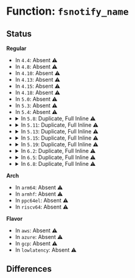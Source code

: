 # Function: <code>fsnotify_name</code>

## Status
<b>Regular</b>
<ul>
<li>
In <code>4.4</code>: Absent ⚠️
</li>
<li>
In <code>4.8</code>: Absent ⚠️
</li>
<li>
In <code>4.10</code>: Absent ⚠️
</li>
<li>
In <code>4.13</code>: Absent ⚠️
</li>
<li>
In <code>4.15</code>: Absent ⚠️
</li>
<li>
In <code>4.18</code>: Absent ⚠️
</li>
<li>
In <code>5.0</code>: Absent ⚠️
</li>
<li>
In <code>5.3</code>: Absent ⚠️
</li>
<li>
In <code>5.4</code>: Absent ⚠️
</li>
<li>
<details>
<summary>In <code>5.8</code>: Duplicate, Full Inline ⚠️</summary>

**Collision:** Static Duplication

**Inline:** Full

**Transformation:** False

**Instances:**

```
In fs/namei.c (ffffffff8132677b)
Location: include/linux/fsnotify.h:28
Inline: True
Inline callers:
  - fs/namei.c:vfs_rename
  - fs/namei.c:vfs_rename
  - fs/namei.c:vfs_rename
  - fs/namei.c:vfs_rename
  - fs/namei.c:vfs_link
  - fs/namei.c:vfs_unlink
  - fs/namei.c:vfs_mkdir
  - fs/namei.c:vfs_mknod
  - fs/namei.c:open_last_lookups
  - fs/namei.c:vfs_mkobj
```
```
In fs/libfs.c (ffffffff81345f88)
Location: include/linux/fsnotify.h:28
Inline: True
Inline callers:
  - fs/libfs.c:simple_recursive_removal
  - fs/libfs.c:simple_recursive_removal
```
```
In fs/configfs/dir.c (ffffffff813d5b85)
Location: include/linux/fsnotify.h:28
Inline: True
Inline callers:
  - fs/configfs/dir.c:configfs_unregister_subsystem
  - fs/configfs/dir.c:configfs_unregister_group
```
```
In fs/devpts/inode.c (ffffffff813d85ba)
Location: include/linux/fsnotify.h:28
Inline: True
Inline callers:
  - fs/devpts/inode.c:devpts_pty_kill
  - fs/devpts/inode.c:devpts_pty_new
```
```
In fs/debugfs/inode.c (ffffffff814814cf)
Location: include/linux/fsnotify.h:28
Inline: True
Inline callers:
  - fs/debugfs/inode.c:debugfs_create_automount
  - fs/debugfs/inode.c:debugfs_create_dir
  - fs/debugfs/inode.c:__debugfs_create_file
```
```
In fs/tracefs/inode.c (ffffffff81483a90)
Location: include/linux/fsnotify.h:28
Inline: True
Inline callers:
  - fs/tracefs/inode.c:__create_dir
  - fs/tracefs/inode.c:tracefs_create_file
```
</details>
</li>
<li>
<details>
<summary>In <code>5.11</code>: Duplicate, Full Inline ⚠️</summary>

**Collision:** Static Duplication

**Inline:** Full

**Transformation:** False

**Instances:**

```
In fs/namei.c (ffffffff81331bec)
Location: include/linux/fsnotify.h:29
Inline: True
Inline callers:
  - fs/namei.c:vfs_rename
  - fs/namei.c:vfs_rename
  - fs/namei.c:vfs_rename
  - fs/namei.c:vfs_rename
  - fs/namei.c:vfs_link
  - fs/namei.c:vfs_unlink
  - fs/namei.c:vfs_mkdir
  - fs/namei.c:vfs_mknod
  - fs/namei.c:open_last_lookups
  - fs/namei.c:vfs_mkobj
```
```
In fs/libfs.c (ffffffff81352455)
Location: include/linux/fsnotify.h:29
Inline: True
Inline callers:
  - fs/libfs.c:simple_recursive_removal
  - fs/libfs.c:simple_recursive_removal
```
```
In fs/configfs/dir.c (ffffffff813e7867)
Location: include/linux/fsnotify.h:29
Inline: True
Inline callers:
  - fs/configfs/dir.c:configfs_unregister_subsystem
  - fs/configfs/dir.c:configfs_unregister_group
```
```
In fs/devpts/inode.c (ffffffff813ea232)
Location: include/linux/fsnotify.h:29
Inline: True
Inline callers:
  - fs/devpts/inode.c:devpts_pty_kill
  - fs/devpts/inode.c:devpts_pty_new
```
```
In fs/debugfs/inode.c (ffffffff8149efa6)
Location: include/linux/fsnotify.h:29
Inline: True
Inline callers:
  - fs/debugfs/inode.c:debugfs_create_automount
  - fs/debugfs/inode.c:debugfs_create_dir
  - fs/debugfs/inode.c:__debugfs_create_file
```
```
In fs/tracefs/inode.c (ffffffff814a10fa)
Location: include/linux/fsnotify.h:29
Inline: True
Inline callers:
  - fs/tracefs/inode.c:__create_dir
  - fs/tracefs/inode.c:tracefs_create_file
```
</details>
</li>
<li>
<details>
<summary>In <code>5.13</code>: Duplicate, Full Inline ⚠️</summary>

**Collision:** Static Duplication

**Inline:** Full

**Transformation:** False

**Instances:**

```
In fs/namei.c (ffffffff81335cb3)
Location: include/linux/fsnotify.h:29
Inline: True
Inline callers:
  - fs/namei.c:vfs_rename
  - fs/namei.c:vfs_rename
  - fs/namei.c:vfs_rename
  - fs/namei.c:vfs_rename
  - fs/namei.c:vfs_link
  - fs/namei.c:vfs_unlink
  - fs/namei.c:vfs_mkdir
  - fs/namei.c:vfs_mknod
  - fs/namei.c:open_last_lookups
  - fs/namei.c:vfs_mkobj
```
```
In fs/libfs.c (ffffffff81358e8e)
Location: include/linux/fsnotify.h:29
Inline: True
Inline callers:
  - fs/libfs.c:simple_recursive_removal
  - fs/libfs.c:simple_recursive_removal
```
```
In fs/configfs/dir.c (ffffffff813ee237)
Location: include/linux/fsnotify.h:29
Inline: True
Inline callers:
  - fs/configfs/dir.c:configfs_unregister_subsystem
  - fs/configfs/dir.c:configfs_unregister_group
```
```
In fs/devpts/inode.c (ffffffff813f0d72)
Location: include/linux/fsnotify.h:29
Inline: True
Inline callers:
  - fs/devpts/inode.c:devpts_pty_kill
  - fs/devpts/inode.c:devpts_pty_new
```
```
In fs/debugfs/inode.c (ffffffff814a4f86)
Location: include/linux/fsnotify.h:29
Inline: True
Inline callers:
  - fs/debugfs/inode.c:debugfs_create_automount
  - fs/debugfs/inode.c:debugfs_create_dir
  - fs/debugfs/inode.c:__debugfs_create_file
```
```
In fs/tracefs/inode.c (ffffffff814a722a)
Location: include/linux/fsnotify.h:29
Inline: True
Inline callers:
  - fs/tracefs/inode.c:__create_dir
  - fs/tracefs/inode.c:tracefs_create_file
```
</details>
</li>
<li>
<details>
<summary>In <code>5.15</code>: Duplicate, Full Inline ⚠️</summary>

**Collision:** Static Duplication

**Inline:** Full

**Transformation:** False

**Instances:**

```
In fs/namei.c (ffffffff813837af)
Location: include/linux/fsnotify.h:29
Inline: True
Inline callers:
  - fs/namei.c:vfs_rename
  - fs/namei.c:vfs_rename
  - fs/namei.c:vfs_rename
  - fs/namei.c:vfs_rename
  - fs/namei.c:vfs_link
  - fs/namei.c:vfs_link
  - fs/namei.c:vfs_unlink
  - fs/namei.c:vfs_unlink
  - fs/namei.c:vfs_unlink
  - fs/namei.c:vfs_unlink
  - fs/namei.c:vfs_mkdir
  - fs/namei.c:vfs_mkdir
  - fs/namei.c:vfs_mknod
  - fs/namei.c:vfs_mknod
  - fs/namei.c:open_last_lookups
  - fs/namei.c:open_last_lookups
  - fs/namei.c:vfs_mkobj
  - fs/namei.c:vfs_mkobj
```
```
In fs/libfs.c (ffffffff813a7712)
Location: include/linux/fsnotify.h:29
Inline: True
Inline callers:
  - fs/libfs.c:simple_recursive_removal
```
```
In fs/configfs/dir.c (ffffffff8143fa81)
Location: include/linux/fsnotify.h:29
Inline: True
Inline callers:
  - fs/configfs/dir.c:configfs_unregister_subsystem
  - fs/configfs/dir.c:configfs_unregister_group
```
```
In fs/devpts/inode.c (ffffffff81442c9b)
Location: include/linux/fsnotify.h:29
Inline: True
Inline callers:
  - fs/devpts/inode.c:devpts_pty_kill
  - fs/devpts/inode.c:devpts_pty_kill
  - fs/devpts/inode.c:devpts_pty_new
  - fs/devpts/inode.c:devpts_pty_new
```
```
In fs/debugfs/inode.c (ffffffff814fd0af)
Location: include/linux/fsnotify.h:29
Inline: True
Inline callers:
  - fs/debugfs/inode.c:debugfs_create_automount
  - fs/debugfs/inode.c:debugfs_create_automount
  - fs/debugfs/inode.c:debugfs_create_dir
  - fs/debugfs/inode.c:debugfs_create_dir
  - fs/debugfs/inode.c:__debugfs_create_file
  - fs/debugfs/inode.c:__debugfs_create_file
```
```
In fs/tracefs/inode.c (ffffffff814ff2da)
Location: include/linux/fsnotify.h:29
Inline: True
Inline callers:
  - fs/tracefs/inode.c:__create_dir
  - fs/tracefs/inode.c:tracefs_create_file
```
</details>
</li>
<li>
<details>
<summary>In <code>5.19</code>: Duplicate, Full Inline ⚠️</summary>

**Collision:** Static Duplication

**Inline:** Full

**Transformation:** False

**Instances:**

```
In fs/namei.c (ffffffff81404725)
Location: include/linux/fsnotify.h:29
Inline: True
Inline callers:
  - fs/namei.c:vfs_rename
  - fs/namei.c:vfs_rename
  - fs/namei.c:vfs_rename
  - fs/namei.c:vfs_rename
  - fs/namei.c:vfs_rename
  - fs/namei.c:vfs_rename
  - fs/namei.c:vfs_link
  - fs/namei.c:vfs_link
  - fs/namei.c:vfs_unlink
  - fs/namei.c:vfs_unlink
  - fs/namei.c:vfs_unlink
  - fs/namei.c:vfs_unlink
  - fs/namei.c:vfs_mkdir
  - fs/namei.c:vfs_mkdir
  - fs/namei.c:vfs_mknod
  - fs/namei.c:vfs_mknod
  - fs/namei.c:open_last_lookups
  - fs/namei.c:open_last_lookups
  - fs/namei.c:vfs_mkobj
  - fs/namei.c:vfs_mkobj
```
```
In fs/libfs.c (ffffffff8142c301)
Location: include/linux/fsnotify.h:29
Inline: True
Inline callers:
  - fs/libfs.c:simple_recursive_removal
```
```
In fs/configfs/dir.c (ffffffff814bbfe3)
Location: include/linux/fsnotify.h:29
Inline: True
Inline callers:
  - fs/configfs/dir.c:configfs_unregister_subsystem
  - fs/configfs/dir.c:configfs_unregister_group
```
```
In fs/devpts/inode.c (ffffffff814bea58)
Location: include/linux/fsnotify.h:29
Inline: True
Inline callers:
  - fs/devpts/inode.c:devpts_pty_kill
  - fs/devpts/inode.c:devpts_pty_kill
  - fs/devpts/inode.c:devpts_pty_new
  - fs/devpts/inode.c:devpts_pty_new
```
```
In fs/debugfs/inode.c (ffffffff8158d262)
Location: include/linux/fsnotify.h:29
Inline: True
Inline callers:
  - fs/debugfs/inode.c:debugfs_rename
  - fs/debugfs/inode.c:debugfs_rename
  - fs/debugfs/inode.c:debugfs_rename
  - fs/debugfs/inode.c:debugfs_rename
  - fs/debugfs/inode.c:debugfs_rename
  - fs/debugfs/inode.c:debugfs_rename
  - fs/debugfs/inode.c:debugfs_create_automount
  - fs/debugfs/inode.c:debugfs_create_automount
  - fs/debugfs/inode.c:debugfs_create_dir
  - fs/debugfs/inode.c:debugfs_create_dir
  - fs/debugfs/inode.c:__debugfs_create_file
  - fs/debugfs/inode.c:__debugfs_create_file
```
```
In fs/tracefs/inode.c (ffffffff815905a4)
Location: include/linux/fsnotify.h:29
Inline: True
Inline callers:
  - fs/tracefs/inode.c:__create_dir
  - fs/tracefs/inode.c:tracefs_create_file
```
</details>
</li>
<li>
<details>
<summary>In <code>6.2</code>: Duplicate, Full Inline ⚠️</summary>

**Collision:** Static Duplication

**Inline:** Full

**Transformation:** False

**Instances:**

```
In fs/namei.c (ffffffff8148eba5)
Location: include/linux/fsnotify.h:29
Inline: True
Inline callers:
  - fs/namei.c:vfs_rename
  - fs/namei.c:vfs_rename
  - fs/namei.c:vfs_rename
  - fs/namei.c:vfs_rename
  - fs/namei.c:vfs_rename
  - fs/namei.c:vfs_rename
  - fs/namei.c:vfs_link
  - fs/namei.c:vfs_link
  - fs/namei.c:vfs_unlink
  - fs/namei.c:vfs_unlink
  - fs/namei.c:vfs_unlink
  - fs/namei.c:vfs_unlink
  - fs/namei.c:vfs_mkdir
  - fs/namei.c:vfs_mkdir
  - fs/namei.c:vfs_mknod
  - fs/namei.c:vfs_mknod
  - fs/namei.c:open_last_lookups
  - fs/namei.c:open_last_lookups
  - fs/namei.c:vfs_mkobj
  - fs/namei.c:vfs_mkobj
```
```
In fs/libfs.c (ffffffff814b9a11)
Location: include/linux/fsnotify.h:29
Inline: True
Inline callers:
  - fs/libfs.c:simple_recursive_removal
```
```
In fs/configfs/dir.c (ffffffff81553b0e)
Location: include/linux/fsnotify.h:29
Inline: True
Inline callers:
  - fs/configfs/dir.c:configfs_unregister_subsystem
  - fs/configfs/dir.c:configfs_unregister_group
```
```
In fs/devpts/inode.c (ffffffff81556918)
Location: include/linux/fsnotify.h:29
Inline: True
Inline callers:
  - fs/devpts/inode.c:devpts_pty_kill
  - fs/devpts/inode.c:devpts_pty_kill
  - fs/devpts/inode.c:devpts_pty_new
  - fs/devpts/inode.c:devpts_pty_new
```
```
In fs/debugfs/inode.c (ffffffff81633d62)
Location: include/linux/fsnotify.h:29
Inline: True
Inline callers:
  - fs/debugfs/inode.c:debugfs_rename
  - fs/debugfs/inode.c:debugfs_rename
  - fs/debugfs/inode.c:debugfs_rename
  - fs/debugfs/inode.c:debugfs_rename
  - fs/debugfs/inode.c:debugfs_rename
  - fs/debugfs/inode.c:debugfs_rename
  - fs/debugfs/inode.c:debugfs_create_automount
  - fs/debugfs/inode.c:debugfs_create_automount
  - fs/debugfs/inode.c:debugfs_create_dir
  - fs/debugfs/inode.c:debugfs_create_dir
  - fs/debugfs/inode.c:__debugfs_create_file
  - fs/debugfs/inode.c:__debugfs_create_file
```
```
In fs/tracefs/inode.c (ffffffff81637a24)
Location: include/linux/fsnotify.h:29
Inline: True
Inline callers:
  - fs/tracefs/inode.c:__create_dir
  - fs/tracefs/inode.c:tracefs_create_file
```
</details>
</li>
<li>
<details>
<summary>In <code>6.5</code>: Duplicate, Full Inline ⚠️</summary>

**Collision:** Static Duplication

**Inline:** Full

**Transformation:** False

**Instances:**

```
In fs/namei.c (ffffffff814c43d7)
Location: include/linux/fsnotify.h:29
Inline: True
Inline callers:
  - fs/namei.c:vfs_rename
  - fs/namei.c:vfs_rename
  - fs/namei.c:vfs_rename
  - fs/namei.c:vfs_rename
  - fs/namei.c:vfs_rename
  - fs/namei.c:vfs_rename
  - fs/namei.c:vfs_link
  - fs/namei.c:vfs_link
  - fs/namei.c:vfs_unlink
  - fs/namei.c:vfs_unlink
  - fs/namei.c:vfs_unlink
  - fs/namei.c:vfs_unlink
  - fs/namei.c:vfs_mkdir
  - fs/namei.c:vfs_mkdir
  - fs/namei.c:vfs_mknod
  - fs/namei.c:vfs_mknod
  - fs/namei.c:open_last_lookups
  - fs/namei.c:open_last_lookups
  - fs/namei.c:vfs_mkobj
  - fs/namei.c:vfs_mkobj
```
```
In fs/libfs.c (ffffffff814ee9ba)
Location: include/linux/fsnotify.h:29
Inline: True
Inline callers:
  - fs/libfs.c:simple_recursive_removal
```
```
In fs/configfs/dir.c (ffffffff8158b89e)
Location: include/linux/fsnotify.h:29
Inline: True
Inline callers:
  - fs/configfs/dir.c:configfs_unregister_subsystem
  - fs/configfs/dir.c:configfs_unregister_group
```
```
In fs/devpts/inode.c (ffffffff8158e6d8)
Location: include/linux/fsnotify.h:29
Inline: True
Inline callers:
  - fs/devpts/inode.c:devpts_pty_kill
  - fs/devpts/inode.c:devpts_pty_kill
  - fs/devpts/inode.c:devpts_pty_new
  - fs/devpts/inode.c:devpts_pty_new
```
```
In fs/debugfs/inode.c (ffffffff8166c08b)
Location: include/linux/fsnotify.h:29
Inline: True
Inline callers:
  - fs/debugfs/inode.c:debugfs_rename
  - fs/debugfs/inode.c:debugfs_rename
  - fs/debugfs/inode.c:debugfs_rename
  - fs/debugfs/inode.c:debugfs_rename
  - fs/debugfs/inode.c:debugfs_rename
  - fs/debugfs/inode.c:debugfs_rename
  - fs/debugfs/inode.c:debugfs_create_automount
  - fs/debugfs/inode.c:debugfs_create_automount
  - fs/debugfs/inode.c:debugfs_create_dir
  - fs/debugfs/inode.c:debugfs_create_dir
  - fs/debugfs/inode.c:__debugfs_create_file
  - fs/debugfs/inode.c:__debugfs_create_file
```
```
In fs/tracefs/inode.c (ffffffff8166fe24)
Location: include/linux/fsnotify.h:29
Inline: True
Inline callers:
  - fs/tracefs/inode.c:__create_dir
  - fs/tracefs/inode.c:tracefs_create_file
```
</details>
</li>
<li>
<details>
<summary>In <code>6.8</code>: Duplicate, Full Inline ⚠️</summary>

**Collision:** Static Duplication

**Inline:** Full

**Transformation:** False

**Instances:**

```
In fs/namei.c (ffffffff814f635f)
Location: include/linux/fsnotify.h:29
Inline: True
Inline callers:
  - fs/namei.c:vfs_rename
  - fs/namei.c:vfs_rename
  - fs/namei.c:vfs_rename
  - fs/namei.c:vfs_rename
  - fs/namei.c:vfs_rename
  - fs/namei.c:vfs_rename
  - fs/namei.c:vfs_link
  - fs/namei.c:vfs_link
  - fs/namei.c:vfs_unlink
  - fs/namei.c:vfs_unlink
  - fs/namei.c:vfs_unlink
  - fs/namei.c:vfs_unlink
  - fs/namei.c:vfs_mkdir
  - fs/namei.c:vfs_mkdir
  - fs/namei.c:vfs_mknod
  - fs/namei.c:vfs_mknod
  - fs/namei.c:open_last_lookups
  - fs/namei.c:open_last_lookups
  - fs/namei.c:vfs_mkobj
  - fs/namei.c:vfs_mkobj
```
```
In fs/libfs.c (ffffffff815229a8)
Location: include/linux/fsnotify.h:29
Inline: True
Inline callers:
  - fs/libfs.c:simple_recursive_removal
```
```
In fs/configfs/dir.c (ffffffff815c45d4)
Location: include/linux/fsnotify.h:29
Inline: True
Inline callers:
  - fs/configfs/dir.c:configfs_unregister_subsystem
  - fs/configfs/dir.c:configfs_unregister_group
```
```
In fs/devpts/inode.c (ffffffff815c73eb)
Location: include/linux/fsnotify.h:29
Inline: True
Inline callers:
  - fs/devpts/inode.c:devpts_pty_kill
  - fs/devpts/inode.c:devpts_pty_kill
  - fs/devpts/inode.c:devpts_pty_new
  - fs/devpts/inode.c:devpts_pty_new
```
```
In fs/debugfs/inode.c (ffffffff816a652b)
Location: include/linux/fsnotify.h:29
Inline: True
Inline callers:
  - fs/debugfs/inode.c:debugfs_rename
  - fs/debugfs/inode.c:debugfs_rename
  - fs/debugfs/inode.c:debugfs_rename
  - fs/debugfs/inode.c:debugfs_rename
  - fs/debugfs/inode.c:debugfs_rename
  - fs/debugfs/inode.c:debugfs_rename
  - fs/debugfs/inode.c:debugfs_create_automount
  - fs/debugfs/inode.c:debugfs_create_automount
  - fs/debugfs/inode.c:debugfs_create_dir
  - fs/debugfs/inode.c:debugfs_create_dir
  - fs/debugfs/inode.c:__debugfs_create_file
  - fs/debugfs/inode.c:__debugfs_create_file
```
```
In fs/tracefs/inode.c (ffffffff816aaa3e)
Location: include/linux/fsnotify.h:29
Inline: True
Inline callers:
  - fs/tracefs/inode.c:__create_dir
  - fs/tracefs/inode.c:tracefs_create_file
```
```
In fs/tracefs/event_inode.c (ffffffff816abf3a)
Location: include/linux/fsnotify.h:29
Inline: True
Inline callers:
  - fs/tracefs/event_inode.c:eventfs_create_events_dir
```
</details>
</li>
</ul>
<b>Arch</b>
<ul>
<li>
In <code>arm64</code>: Absent ⚠️
</li>
<li>
In <code>armhf</code>: Absent ⚠️
</li>
<li>
In <code>ppc64el</code>: Absent ⚠️
</li>
<li>
In <code>riscv64</code>: Absent ⚠️
</li>
</ul>
<b>Flavor</b>
<ul>
<li>
In <code>aws</code>: Absent ⚠️
</li>
<li>
In <code>azure</code>: Absent ⚠️
</li>
<li>
In <code>gcp</code>: Absent ⚠️
</li>
<li>
In <code>lowlatency</code>: Absent ⚠️
</li>
</ul>

## Differences
